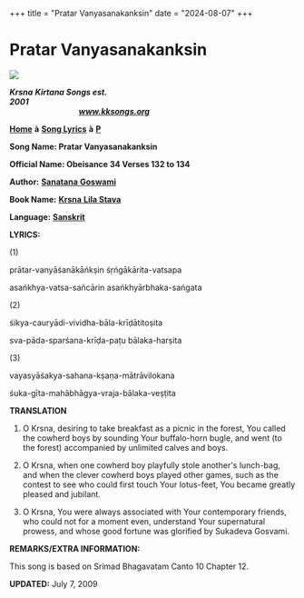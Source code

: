 +++
title = "Pratar Vanyasanakanksin"
date = "2024-08-07"
+++

# Pratar Vanyasanakanksin
**[![](http://kksongs.org/image_files/image002.jpg)](http://kksongs.org/)**

**_Krsna_** **_Kirtana Songs est. 2001_**                                                                                                                                                      **_www.kksongs.org_**

**[Home](http://kksongs.org/)** **à** **[Song Lyrics](http://kksongs.org/lyrics.html)** **à** **[P](http://kksongs.org/songs/song_p.html)**

**Song Name: Pratar Vanyasanakanksin**

**Official Name: Obeisance 34 Verses 132 to 134**

**Author:** [**Sanatana** **Goswami**](http://kksongs.org/authors/list/sanatana_g.html)

**Book Name:** [**Krsna** **Lila Stava**](http://kksongs.org/authors/krsnalilastava.html)

**Language:** [**Sanskrit**](http://kksongs.org/language/list/sanskrit.html)

**LYRICS:**

(1)

prātar\-vanyāśanākāńkṣin śṛńgākārita\-vatsapa

asańkhya\-vatsa\-sañcārin asańkhyārbhaka\-sańgata

(2)

śikya\-cauryādi\-vividha\-bāla\-krīḍātitoṣita

sva\-pāda\-sparśana\-krīḍa-paṭu bālaka\-harṣita

(3)

vayasyāśakya\-sahana\-kṣaṇa-mātrāvilokana

śuka\-gīta\-mahābhāgya\-vraja\-bālaka\-veṣṭita

**TRANSLATION**

1) O Krsna, desiring to take breakfast as a picnic in the forest, You called the cowherd boys by sounding Your buffalo-horn bugle, and went (to the forest) accompanied by unlimited calves and boys.

2) O Krsna, when one cowherd boy playfully stole another's lunch-bag, and when the clever cowherd boys played other games, such as the contest to see who could first touch Your lotus-feet, You became greatly pleased and jubilant.

3) O Krsna, You were always associated with Your contemporary friends, who could not for a moment even, understand Your supernatural prowess, and whose good fortune was glorified by Sukadeva Gosvami.

**REMARKS/EXTRA INFORMATION:**

This song is based on Srimad Bhagavatam Canto 10 Chapter 12.

**UPDATED:** July 7, 2009